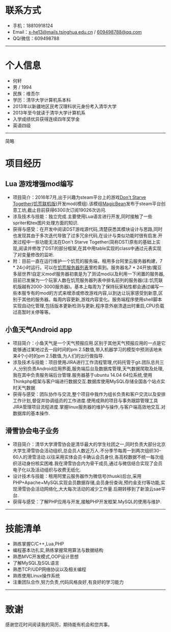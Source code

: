 # 联系方式

- 手机：18810918124
- Email：x-he13@mails.tsinghua.edu.cn / 609498788@qq.com
- QQ/微信：609498788

---

# 个人信息

 - 何轩   
 - 男 / 1994
 - 民族：维吾尔
 - 学历：清华大学计算机系本科
 - 2013年以新疆地区民考汉理科状元身份考入清华大学
 - 2013年至今就读于清华大学计算机系
 - 入学成绩优异获得连续四年奖学金
 - 英语四级

---
简略
# 项目经历
  
## Lua 游戏增强mod编写
 - 项目简介：2016年7月,出于兴趣为steam平台上的游戏[Don't Starve Together(饥荒联机版)](http://store.steampowered.com/app/322330/)开发mod(模组).该模组[MagicBean](http://steamcommunity.com/sharedfiles/filedetails/?id=732937362)发布于steam平台创意工坊,截止目前获得6300次订阅19026次访问.  
 - 涉及技术与技能：独立完成.主要使用Lua语言进行开发,同时接触了一些spriter和tex图片处理方面的知识.
 - 获得与感受：在开发中阅读DST游戏源代码,清楚获悉其模块设计与思路,同时也发现其由于多次迭代导致了过多冗余代码,在设计与类似功能时很有启发.开发过程中一些功能无法在Don't Starve Together(简称DST)原有的基础上实现,阅读并修改了DST的部分框架,在其中用table实现的class中通过元表实现了对变量修改的监听.
 - 附：目前一直在运行维护一个饥荒的服务端，租用多台阿里云服务器构建，7 * 24小时运行。可以在[饥荒服务器列表](http://dstservers.jacklul.com/)里检索到。服务器名7 * 24开放/魔豆多层世界!自定义mod!服务器初衷是为了测试mod以及利用一下闲置的服务器,目前已发展为一个玩家人数在饥荒服务器列表中排名前列的服务器(注:饥荒联机版越有2000-3000服务器)。基本上每周为了保持玩家粘性都会通过编写一些本服专有的mod的方式来增添或修改游戏内容,以到达让玩家感受到新意,区别于其他的服务器。每周内容更新,游戏内容变化。服务端程序使用shell脚本实现自动化管理,包括版本更新检测与更新,程序意外崩溃退出时重启,CPU负载过高暂时关停等等。

## 小鱼天气Android app
 - 项目简介：小鱼天气是一个天气预报应用.区别于其他天气预报应用的一点是它能够通过某地过去一段时间的pm 2.5数值,带入机器学习的模型中预测该地未来4个小时的pm 2.5数值,为人们的出行做指导.
 - 涉及技术与技能：项目使用JIRA进行工作流程管理,代码托管于git.团队总共三人,分别负责Android应用界面,服务端后台及数据库管理,天气数据爬取及处理,我在其中负责服务端后台管理.服务器基于ubuntu 14.04 64位系统,使用Thinkphp框架与客户端进行数据交互.数据库使用MySQL存储全国各个站点实时天气数据
 - 获得与感受：团队协作与交流,整个项目中我作为组长负责和客户交流以及安排工作计划,督促并协调组员的工作进度.使用成熟的项目与事务跟踪管理工具JIRA管理项目流程进度.掌握linux服务器的维护与操作,与客户端高效地交互.对数据库的基本操作.

## 滑雪协会电子业务
 - 项目简介：清华大学滑雪协会是清华最大的学生社团之一,同时负责大部分北京大学生滑雪协会活动组织,总会员人数近万人.不分季节每周一到两次组织30-60人的滑雪活动.以往采用实体会员卡确认会员身份,各高校数据不统一每次组织活动身份核实困难.我在滑雪协会内为骨干成员,通过与微信结合实现了会员电子化以及活动组织与收费无纸化.
 - 设计技术与技能：租用阿里云服务器作为微信号(thuski)后台,采用PHP+Apache+MySQL实现会员数据存储,会员身份查询,预约金支付等功能,实现滑雪协会活动网络化,大大每次活动的减少工作量.后期转移到了新浪云sae平台.
 - 获得与感受：了解PHP应用与开发,接触PHP开发框架.MySQL的使用与维护.

---  

# 技能清单

 - 熟练掌握C/C++,Lua,PHP
 - 编程基本功扎实,熟练掌握常用算法与数据结构
 - 熟悉MVC开发模式,OOP设计思想
 - 了解MySQL及SQL语言
 - 熟悉TCP/UDP网络协议以及相关编程
 - 熟练使用Linux操作系统
 - 注重团队合作,努力负责,代码风格良好,有良好的学习能力

---

# 致谢
感谢您花时间阅读我的简历，期待能有机会和您共事。
